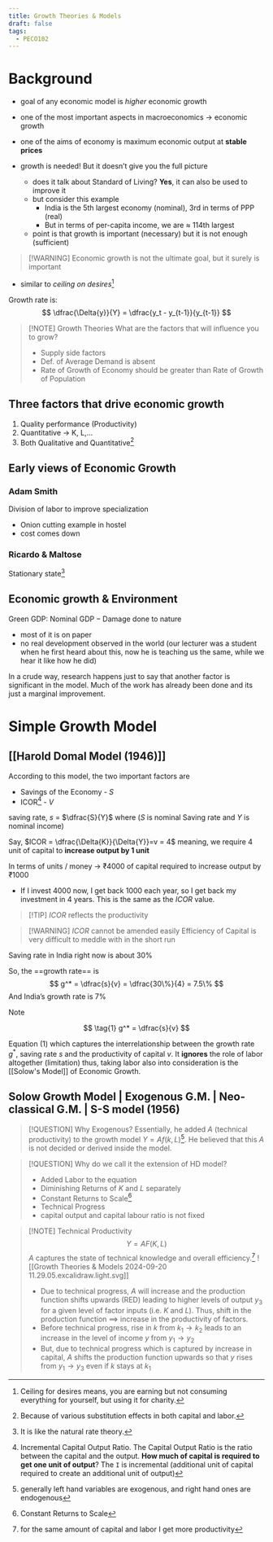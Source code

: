 ```yaml
---
title: Growth Theories & Models
draft: false
tags:
  - PECO102
---
```

# Background

- goal of any economic model is *higher* economic growth
- one of the most important aspects in macroeconomics -> economic growth

- one of the aims of economy is maximum economic output at **stable prices**
- growth is needed! But it doesn’t give you the full picture
	- does it talk about Standard of Living? **Yes**, it can also be used to improve it
	- but consider this example
		- India is the 5th largest economy (nominal), 3rd in terms of PPP (real)
		- But in terms of per-capita income, we are $\approx$ 114th largest
	- point is that growth is important (necessary) but it is not enough (sufficient)


> [!WARNING] Economic growth is not the ultimate goal, but it surely is important

- similar to *ceiling on desires*[^ceiling]

Growth rate is:
$$
\dfrac{\Delta{y}}{Y} = \dfrac{y_t - y_{t-1}}{y_{t-1}}
$$

 > [!NOTE] Growth Theories
> What are the factors that will influence you to grow?
> - Supply side factors
> - Def. of Average Demand is absent
> - Rate of Growth of Economy should be greater than Rate of Growth of Population

## Three factors that drive economic growth

1. Quality performance (Productivity)
2. Quantitative -> K, L,...
3. Both Qualitative and Quantitative[^substitution]

## Early views of Economic Growth

### Adam Smith

Division of labor to improve specialization
- Onion cutting example in hostel
- cost comes down

###  Ricardo & Maltose

Stationary state[^sim_natural_rate] 

## Economic growth & Environment

Green GDP: $\textrm{Nominal GDP} - \textrm{Damage done to nature}$
- most of it is on paper
- no real development observed in the world (our lecturer was a student when he first heard about this, now he is teaching us the same, while we hear it like how he did)

In a crude way, research happens just to say that another factor is significant in the model. Much of the work has already been done and its just a marginal improvement.

# Simple Growth Model

## [[Harold Domal Model (1946)]]

According to this model, the two important factors are
- Savings of the Economy - $S$
- ICOR[^icor] - $V$

saving rate, $s$ = $\dfrac{S}{Y}$ where ($S$ is nominal Saving rate and $Y$ is nominal income)

Say,
$ICOR = \dfrac{\Delta{K}}{\Delta{Y}}=v = 4$
meaning, we require 4 unit of capital to **increase output by 1 unit**

In terms of units / money -> ₹4000 of capital required to increase output by ₹1000

- If I invest 4000 now, I get back 1000 each year, so I get back my investment in $4$ years. This is the same as the $ICOR$ value.

> [!TIP] $ICOR$ reflects the productivity

> [!WARNING] $ICOR$ cannot be amended easily
> Efficiency of Capital is very difficult to meddle with in the short run

Saving rate in India right now is about $30\%$

So, the ==growth rate== is
$$
g^* = \dfrac{s}{v} = \dfrac{30\%}{4} = 7.5\%
$$
And India’s growth rate is $7\%$


> [!NOTE]
> $$
> \tag{1}
> g^* = \dfrac{s}{v}
> $$
> 
> Equation (1) which captures the interrelationship between the growth rate $g^*$, saving rate $s$ and the productivity of capital $v$. It **ignores** the role of labor altogether (limitation) thus, taking labor also into consideration is the [[Solow's Model]] of Economic Growth.
> 

## Solow Growth Model | Exogenous G.M. | Neo-classical G.M. | S-S model (1956)

> [!QUESTION] Why Exogenous?
> Essentially, he  added $A$ (technical productivity) to the growth model $Y = Af(k,L)$[^lhs_convention]. He believed that this $A$ is not decided or derived inside the model.


> [!QUESTION] Why do we call it the extension of HD model?
> - Added Labor to the equation
> - Diminishing Returns of $K$ and $L$ separately
> - Constant Returns to Scale[^crs]
> - Technical Progress
> - capital output and capital labour ratio is not fixed


> [!NOTE] Technical Productivity
> $$ Y = AF(K,L) $$
> $A$ captures the state of technical knowledge and overall efficiency.[^productivity]
> ![[Growth Theories & Models 2024-09-20 11.29.05.excalidraw.light.svg]]
> - Due to technical progress, $A$ will increase and the production function shifts upwards (RED) leading to higher levels of output $y_3$ for a given level of factor inputs (i.e. $K$ and $L$). Thus, shift in the production function $\implies$ increase in the productivity of factors.
> - Before technical progress, rise in $k$ from $k_1 \to k_2$ leads to an increase in the level of income $y$ from $y_1 \to y_2$
> - But, due to technical progress which is captured by increase in capital, $A$ shifts the production function upwards so that $y$ rises from $y_1 \to y_3$ even if $k$ stays at $k_1$


[^ceiling]: Ceiling for desires means, you are earning but not consuming everything for yourself, but using it for charity.
[^substitution]: Because of various substitution effects in both capital and labor.
[^sim_natural_rate]: It is like the natural rate theory.
[^icor]: Incremental Capital Output Ratio. The Capital Output Ratio is the ratio between the capital and the output. **How much of capital is required to get one unit of output**? The `I` is incremental (additional unit of capital required to create an additional unit of output)
[^lhs_convention]: generally left hand variables are exogenous, and right hand ones are endogenous
[^crs]: Constant Returns to Scale
[^productivity]: for the same amount of capital and labor  I get more productivity
[^perlabor]: output-per-man-hour or per-labor, to compare productivities in economics.